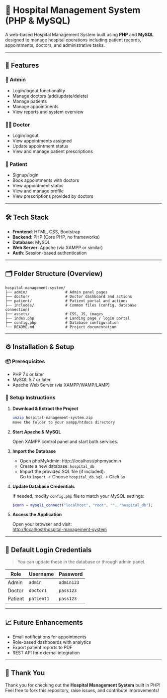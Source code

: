 # 🏥 Hospital Management System (PHP & MySQL)

A web-based Hospital Management System built using **PHP** and **MySQL** designed to manage hospital operations including patient records, appointments, doctors, and administrative tasks.

---

## 📌 Features

### 👤 Admin
- Login/logout functionality
- Manage doctors (add/update/delete)
- Manage patients
- Manage appointments
- View reports and system overview

### 🧑‍⚕️ Doctor
- Login/logout
- View appointments assigned
- Update appointment status
- View and manage patient prescriptions

### 🧑 Patient
- Signup/login
- Book appointments with doctors
- View appointment status
- View and manage profile
- View prescriptions provided by doctors

---

## 🛠 Tech Stack

- **Frontend**: HTML, CSS, Bootstrap
- **Backend**: PHP (Core PHP, no frameworks)
- **Database**: MySQL
- **Web Server**: Apache (via XAMPP or similar)
- **Auth**: Session-based authentication

---

## 🗂 Folder Structure (Overview)

```
hospital-management-system/
├── admin/                 # Admin panel pages
├── doctor/                # Doctor dashboard and actions
├── patient/               # Patient portal and actions
├── includes/              # Common files (config, database connection)
├── assets/                # CSS, JS, images
├── index.php              # Landing page / login portal
├── config.php             # Database configuration
└── README.md              # Project documentation
```

---

## ⚙️ Installation & Setup

### 📦 Prerequisites

- PHP 7.x or later
- MySQL 5.7 or later
- Apache Web Server (via XAMPP/WAMP/LAMP)

### 🧰 Setup Instructions

1. **Download & Extract the Project**

   ```bash
   unzip hospital-management-system.zip
   move the folder to your xampp/htdocs directory
   ```

2. **Start Apache & MySQL**

   Open XAMPP control panel and start both services.

3. **Import the Database**

   - Open phpMyAdmin: http://localhost/phpmyadmin
   - Create a new database: `hospital_db`
   - Import the provided SQL file (if included):  
     Go to `Import` → Choose `hospital_db.sql` → Click `Go`

4. **Update Database Credentials**

   If needed, modify `config.php` file to match your MySQL settings:
   ```php
   $conn = mysqli_connect("localhost", "root", "", "hospital_db");
   ```

5. **Access the Application**

   Open your browser and visit:  
   [http://localhost/hospital-management-system](http://localhost/hospital-management-system)

---

## 🔑 Default Login Credentials

> You can update these in the database or through admin panel.

| Role       | Username        | Password    |
|------------|------------------|-------------|
| Admin      | `admin`          | `admin123`  |
| Doctor     | `doctor1`        | `pass123`   |
| Patient    | `patient1`       | `pass123`   |

---

## 📈 Future Enhancements

- Email notifications for appointments
- Role-based dashboards with analytics
- Export patient reports to PDF
- REST API for external integration

---

## 🙏 Thank You

Thank you for checking out the **Hospital Management System** built in PHP!  
Feel free to fork this repository, raise issues, and contribute improvements!

